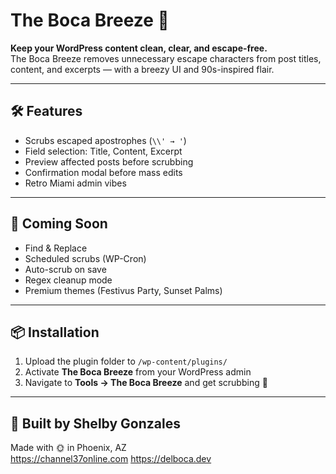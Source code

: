 # The Boca Breeze 🌴

**Keep your WordPress content clean, clear, and escape-free.**  
The Boca Breeze removes unnecessary escape characters from post titles, content, and excerpts — with a breezy UI and 90s-inspired flair.

---

## 🛠 Features

- Scrubs escaped apostrophes (`\\' → '`)
- Field selection: Title, Content, Excerpt
- Preview affected posts before scrubbing
- Confirmation modal before mass edits
- Retro Miami admin vibes

---

## 🚀 Coming Soon

- Find & Replace
- Scheduled scrubs (WP-Cron)
- Auto-scrub on save
- Regex cleanup mode
- Premium themes (Festivus Party, Sunset Palms)

---

## 📦 Installation

1. Upload the plugin folder to `/wp-content/plugins/`
2. Activate **The Boca Breeze** from your WordPress admin
3. Navigate to **Tools → The Boca Breeze** and get scrubbing 🌴

---

## 🧼 Built by Shelby Gonzales  
Made with 🌞 in Phoenix, AZ  
https://channel37online.com
https://delboca.dev